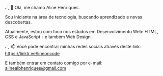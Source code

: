 ˗ˋˏ 👋 Olá, me chamo Aline Henriques.

Sou iniciante na área de tecnologia, buscando aprendizado e novas descobertas.

Atualmente, estou com foco nos estudos em Desenvolvimento Web: HTML, CSS e JavaScript - e também Web Design.

˗ˋˏ 📫 Você pode encontrar minhas redes sociais através deste link: https://linktr.ee/lineoncode

E também entrar em contato comigo por e-mail: alinealbhenriques@gmail.com

